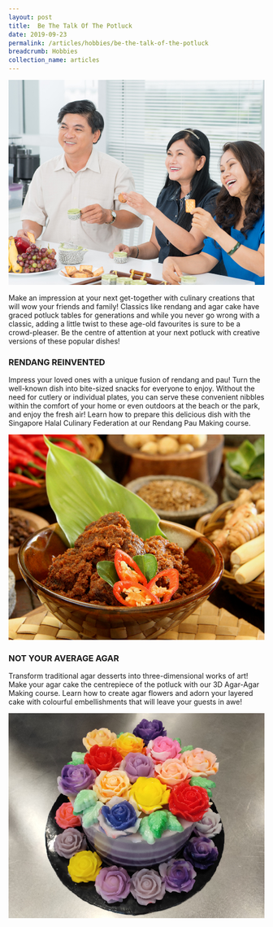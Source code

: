 ```yaml
---
layout: post
title:  Be The Talk Of The Potluck
date: 2019-09-23
permalink: /articles/hobbies/be-the-talk-of-the-potluck
breadcrumb: Hobbies
collection_name: articles
---
```

![Be The Talk Of The Potluck](/images/content-articles/hobbies/be-the-talk-of-the-potluck-img1.jpg)

Make an impression at your next get-together with culinary creations that will wow your friends and family! Classics like rendang and agar cake have graced potluck tables for generations and while you never go wrong with a classic, adding a little twist to these age-old favourites is sure to be a crowd-pleaser. Be the centre of attention at your next potluck with creative versions of these popular dishes!

### RENDANG REINVENTED
Impress your loved ones with a unique fusion of rendang and pau! Turn the well-known dish into bite-sized snacks for everyone to enjoy. Without the need for cutlery or individual plates, you can serve these convenient nibbles within the comfort of your home or even outdoors at the beach or the park, and enjoy the fresh air! Learn how to prepare this delicious dish with the Singapore Halal Culinary Federation at our Rendang Pau Making course.

![Be The Talk Of The Potluck](/images/content-articles/hobbies/be-the-talk-of-the-potluck-img2.jpg)

### NOT YOUR AVERAGE AGAR
Transform traditional agar desserts into three-dimensional works of art! Make your agar cake the centrepiece of the potluck with our 3D Agar-Agar Making course. Learn how to create agar flowers and adorn your layered cake with colourful embellishments that will leave your guests in awe!

![Be The Talk Of The Potluck](/images/content-articles/hobbies/be-the-talk-of-the-potluck-img3.jpg)